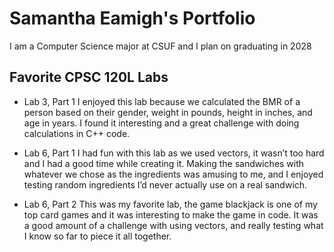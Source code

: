 
# Samantha Eamigh's Portfolio

I am a Computer Science major at CSUF and I plan on graduating in 2028

## Favorite CPSC 120L Labs

* Lab 3, Part 1
I enjoyed this lab because we calculated the BMR of a person based on their gender,      weight in pounds, height in inches, and age in years. I found it interesting and a great challenge with doing calculations in C++ code.

* Lab 6, Part 1
I had fun with this lab as we used vectors, it wasn’t too hard and I had a good time while creating it. Making the sandwiches with whatever we chose as the ingredients was amusing to me, and I enjoyed testing random ingredients I’d never actually use on a real sandwich.

* Lab 6, Part 2
This was my favorite lab, the game blackjack is one of my top card games and it was interesting to make the game in code. It was a good amount of a challenge with using vectors, and really testing what I know so far to piece it all together.